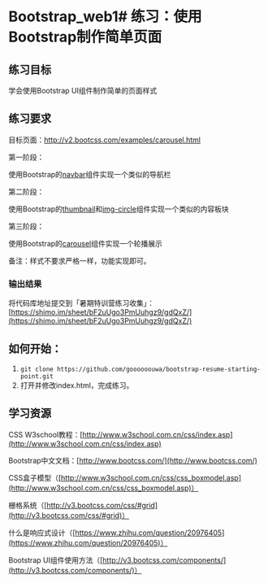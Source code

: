 # Bootstrap_web1# 练习：使用Bootstrap制作简单页面

## 练习目标

学会使用Bootstrap UI组件制作简单的页面样式

## 练习要求

目标页面：http://v2.bootcss.com/examples/carousel.html

第一阶段：

使用Bootstrap的[navbar](http://v3.bootcss.com/components/#navbar)组件实现一个类似的导航栏

第二阶段：

使用Bootstrap的[thumbnail](http://v3.bootcss.com/components/#thumbnails-custom-content)和[img-circle](http://v3.bootcss.com/css/#images-shapes)组件实现一个类似的内容板块

第三阶段：

使用Bootstrap的[carousel](http://v3.bootcss.com/javascript/#carousel)组件实现一个轮播展示

备注：样式不要求严格一样，功能实现即可。

### 输出结果

将代码库地址提交到「暑期特训营练习收集」：[https://shimo.im/sheet/bF2uUgo3PmUuhgz9/gdQxZ/](https://shimo.im/sheet/bF2uUgo3PmUuhgz9/gdQxZ/)

## 如何开始：

1. `git clone https://github.com/goooooouwa/bootstrap-resume-starting-point.git`
2. 打开并修改index.html，完成练习。

## 学习资源

CSS W3school教程：[http://www.w3school.com.cn/css/index.asp](http://www.w3school.com.cn/css/index.asp)

Bootstrap中文文档：[http://www.bootcss.com/](http://www.bootcss.com/)

CSS盒子模型（[http://www.w3school.com.cn/css/css_boxmodel.asp](http://www.w3school.com.cn/css/css_boxmodel.asp)）

栅格系统（[http://v3.bootcss.com/css/#grid](http://v3.bootcss.com/css/#grid)）

什么是响应式设计（[https://www.zhihu.com/question/20976405](https://www.zhihu.com/question/20976405)）

Bootstrap UI组件使用方法（[http://v3.bootcss.com/components/](http://v3.bootcss.com/components/)）
